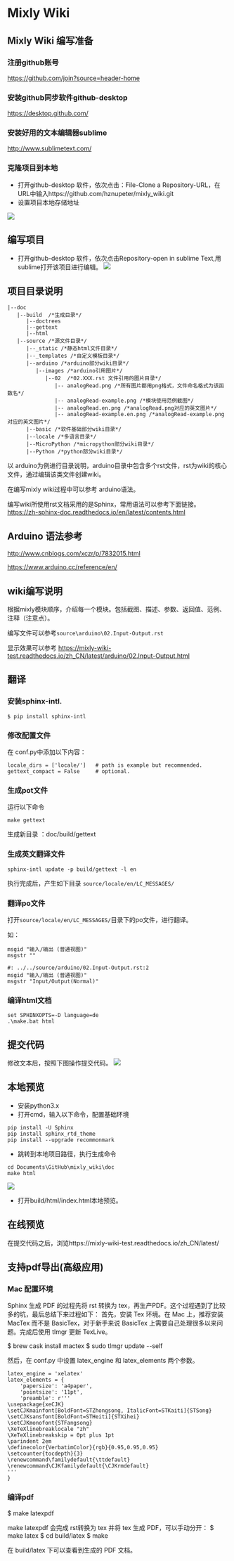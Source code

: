 # Mixly Wiki 

## Mixly Wiki 编写准备

### 注册github账号
https://github.com/join?source=header-home

### 安装github同步软件github-desktop 
https://desktop.github.com/

### 安装好用的文本编辑器sublime
http://www.sublimetext.com/

### 克隆项目到本地
* 打开github-desktop 软件，依次点击：File-Clone a Repository-URL，在URL中输入https://github.com/hznupeter/mixly_wiki.git
* 设置项目本地存储地址

![](images/clone_repo.png)

## 编写项目
* 打开github-desktop 软件，依次点击Repository-open in sublime Text,用sublime打开该项目进行编辑。
![](images/sublime.png)

## 项目目录说明
```
|--doc
   |--build  /*生成目录*/
      |--doctrees
      |--gettext
      |--html
   |--source /*源文件目录*/
      |--_static /*静态html文件目录*/
      |--_templates /*自定义模板目录*/
      |--arduino /*arduino部分wiki目录*/
         |--images /*arduino引用图片*/
            |--02  /*02.XXX.rst 文件引用的图片目录*/
               |-- analogRead.png /*所有图片都用png格式，文件命名格式为该函数名*/
               |-- analogRead-example.png /*模块使用范例截图*/
               |-- analogRead.en.png /*analogRead.png对应的英文图片*/
               |-- analogRead-example.en.png /*analogRead-example.png对应的英文图片*/
      |--basic /*软件基础部分wiki目录*/
      |--locale /*多语言目录*/
      |--MicroPython /*micropython部分wiki目录*/
      |--Python /*python部分wiki目录*/

```
以 arduino为例进行目录说明，arduino目录中包含多个rst文件，rst为wiki的核心文件，通过编辑该类文件创建wiki。

在编写mixly wiki过程中可以参考 arduino语法。

编写wiki所使用rst文档采用的是Sphinx，常用语法可以参考下面链接。
https://zh-sphinx-doc.readthedocs.io/en/latest/contents.html

## Arduino 语法参考
http://www.cnblogs.com/xczr/p/7832015.html

https://www.arduino.cc/reference/en/


## wiki编写说明
根据mixly模块顺序，介绍每一个模块。包括截图、描述、参数、返回值、范例、注释（注意点）。

编写文件可以参考```source\arduino\02.Input-Output.rst```

显示效果可以参考 https://mixly-wiki-test.readthedocs.io/zh_CN/latest/arduino/02.Input-Output.html

## 翻译
### 安装sphinx-intl.

```$ pip install sphinx-intl```

### 修改配置文件
在 conf.py中添加以下内容：
```
locale_dirs = ['locale/']   # path is example but recommended.
gettext_compact = False     # optional.
```
### 生成pot文件
运行以下命令
```
make gettext
```
生成新目录 ：doc/build/gettext

### 生成英文翻译文件
```
sphinx-intl update -p build/gettext -l en
```
执行完成后，产生如下目录
```source/locale/en/LC_MESSAGES/```

### 翻译po文件
打开```source/locale/en/LC_MESSAGES/```目录下的po文件，进行翻译。

如：
```#: ../../source/arduino/02.Input-Output.rst:2
msgid "输入/输出 (普通视图)"
msgstr ""
```
```
#: ../../source/arduino/02.Input-Output.rst:2
msgid "输入/输出 (普通视图)"
msgstr "Input/Output(Normal)"
```

### 编译html文档

```
set SPHINXOPTS=-D language=de
.\make.bat html
```

## 提交代码

修改文本后，按照下图操作提交代码。
![](images/commit.png)

## 本地预览
* 安装python3.x
* 打开cmd，输入以下命令，配置基础环境
```
pip install -U Sphinx
pip install sphinx_rtd_theme
pip install --upgrade recommonmark
```
* 跳转到本地项目路径，执行生成命令
```
cd Documents\GitHub\mixly_wiki\doc
make html
```
![](images/cmd.png)
* 打开build/html/index.html本地预览。

## 在线预览
在提交代码之后，浏览https://mixly-wiki-test.readthedocs.io/zh_CN/latest/


## 支持pdf导出(高级应用)

### Mac 配置环境

Sphinx 生成 PDF 的过程先将 rst 转换为 tex，再生产PDF。这个过程遇到了比较多的坑，最后总结下来过程如下：
首先，安装 Tex 环境。在 Mac 上，推荐安装 MacTex 而不是 BasicTex，对于新手来说 BasicTex 上需要自己处理很多以来问题。完成后使用 tlmgr 更新 TexLive。

$ brew cask install mactex
$ sudo tlmgr update --self

然后，在 conf.py 中设置 latex_engine 和 latex_elements 两个参数。
```
latex_engine = 'xelatex'
latex_elements = {
    'papersize': 'a4paper',
    'pointsize': '11pt',
    'preamble': r'''
\usepackage{xeCJK}
\setCJKmainfont[BoldFont=STZhongsong, ItalicFont=STKaiti]{STSong}
\setCJKsansfont[BoldFont=STHeiti]{STXihei}
\setCJKmonofont{STFangsong}
\XeTeXlinebreaklocale "zh"
\XeTeXlinebreakskip = 0pt plus 1pt
\parindent 2em
\definecolor{VerbatimColor}{rgb}{0.95,0.95,0.95}
\setcounter{tocdepth}{3}
\renewcommand\familydefault{\ttdefault}
\renewcommand\CJKfamilydefault{\CJKrmdefault}
'''
}
```
### 编译pdf

$ make latexpdf

make latexpdf 会完成 rst转换为 tex 并将 tex 生成 PDF，可以手动分开：
$ make latex
$ cd build/latex
$ make

在 build/latex 下可以查看到生成的 PDF 文档。
